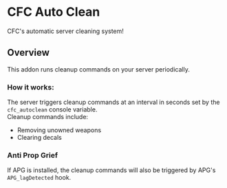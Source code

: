 # CFC Auto Clean
CFC's automatic server cleaning system!

## Overview
This addon runs cleanup commands on your server periodically.

### How it works:
The server triggers cleanup commands at an interval in seconds set by the `cfc_autoclean` console variable.  
Cleanup commands include:
- Removing unowned weapons
- Clearing decals

### Anti Prop Grief
If APG is installed, the cleanup commands will also be triggered by APG's `APG_lagDetected` hook.
